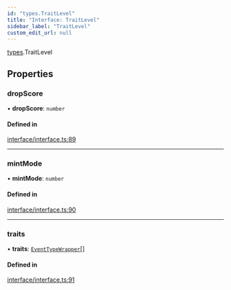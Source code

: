 ```yaml
---
id: "types.TraitLevel"
title: "Interface: TraitLevel"
sidebar_label: "TraitLevel"
custom_edit_url: null
---
```


[types](../namespaces/types.md).TraitLevel

## Properties

### dropScore

• **dropScore**: `number`

#### Defined in

[interface/interface.ts:89](https://github.com/CityOfZion/isengard/blob/bbb1dd3/sdk/src/interface/interface.ts#L89)

___

### mintMode

• **mintMode**: `number`

#### Defined in

[interface/interface.ts:90](https://github.com/CityOfZion/isengard/blob/bbb1dd3/sdk/src/interface/interface.ts#L90)

___

### traits

• **traits**: [`EventTypeWrapper`](types.EventTypeWrapper.md)[]

#### Defined in

[interface/interface.ts:91](https://github.com/CityOfZion/isengard/blob/bbb1dd3/sdk/src/interface/interface.ts#L91)
